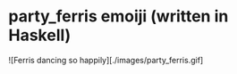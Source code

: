 # party_ferris emoiji (written in Haskell)

![Ferris dancing so happily][./images/party_ferris.gif]
